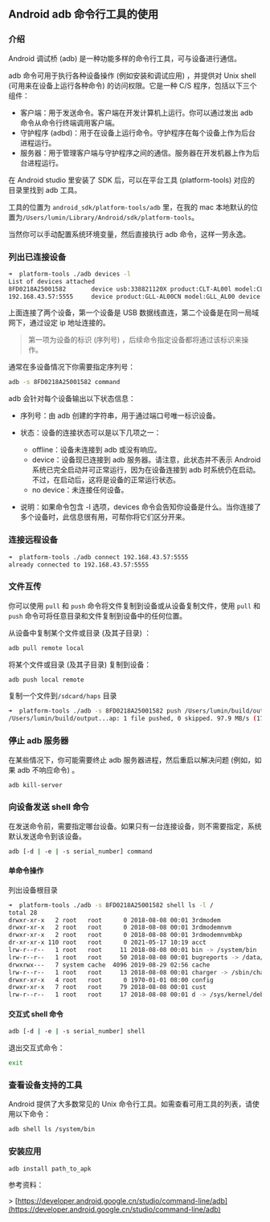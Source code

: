 ## Android adb 命令行工具的使用 
### 介绍

Android 调试桥 (adb) 是一种功能多样的命令行工具，可与设备进行通信。

adb 命令可用于执行各种设备操作 (例如安装和调试应用) ，并提供对 Unix shell (可用来在设备上运行各种命令) 的访问权限。它是一种 C/S 程序，包括以下三个组件：

* 客户端：用于发送命令。客户端在开发计算机上运行。你可以通过发出 adb 命令从命令行终端调用客户端。
* 守护程序 (adbd)：用于在设备上运行命令。守护程序在每个设备上作为后台进程运行。
* 服务器：用于管理客户端与守护程序之间的通信。服务器在开发机器上作为后台进程运行。

在 Android studio 里安装了 SDK 后，可以在平台工具 (platform-tools) 对应的目录里找到 adb 工具。

工具的位置为 `android_sdk/platform-tools/adb` 里，在我的 mac 本地默认的位置为`/Users/lumin/Library/Android/sdk/platform-tools`。

当然你可以手动配置系统环境变量，然后直接执行 adb 命令，这样一劳永逸。

### 列出已连接设备

``` bash
➜  platform-tools ./adb devices -l
List of devices attached
8FD0218A25001582       device usb:338821120X product:CLT-AL00l model:CLT_AL00l device:HWCLT transport_id:6
192.168.43.57:5555     device product:GLL-AL00CN model:GLL_AL00 device:HWGLL transport_id:5
```

上面连接了两个设备，第一个设备是 USB 数据线直连，第二个设备是在同一局域网下，通过设定 ip 地址连接的。

> 第一项为设备的标识 (序列号) ，后续命令指定设备都将通过该标识来操作。

通常在多设备情况下你需要指定序列号：

``` bash
adb -s 8FD0218A25001582 command
```

adb 会针对每个设备输出以下状态信息：

* 序列号：由 adb 创建的字符串，用于通过端口号唯一标识设备。
* 状态：设备的连接状态可以是以下几项之一：
  * offline：设备未连接到 adb 或没有响应。
  * device：设备现已连接到 adb 服务器。请注意，此状态并不表示 Android 系统已完全启动并可正常运行，因为在设备连接到 adb 时系统仍在启动。不过，在启动后，这将是设备的正常运行状态。
  * no device：未连接任何设备。
  
* 说明：如果命令包含 -l 选项，devices 命令会告知你设备是什么。当你连接了多个设备时，此信息很有用，可帮你将它们区分开来。

### 连接远程设备

``` bash
➜  platform-tools ./adb connect 192.168.43.57:5555
already connected to 192.168.43.57:5555
```

### 文件互传

你可以使用 `pull` 和 `push` 命令将文件复制到设备或从设备复制文件，使用 `pull` 和 `push` 命令可将任意目录和文件复制到设备中的任何位置。

从设备中复制某个文件或目录 (及其子目录) ：

``` bash  
adb pull remote local
```

将某个文件或目录 (及其子目录) 复制到设备：

``` bash
adb push local remote
```

复制一个文件到`/sdcard/haps` 目录

``` bash
➜  platform-tools ./adb -s 8FD0218A25001582 push /Users/lumin/build/outputs/hap/release/entry-release-rich-signed.hap /sdcard/haps 
/Users/lumin/build/output...ap: 1 file pushed, 0 skipped. 97.9 MB/s (176627 bytes in 0.002s)
```

### 停止 adb 服务器

在某些情况下，你可能需要终止 adb 服务器进程，然后重启以解决问题 (例如，如果 adb 不响应命令) 。

``` bash
adb kill-server
```

### 向设备发送 shell 命令

在发送命令前，需要指定哪台设备。如果只有一台连接设备，则不需要指定，系统默认发送命令到该设备。

``` bash
adb [-d | -e | -s serial_number] command
```

#### 单命令操作

列出设备根目录

``` bash
➜  platform-tools ./adb -s 8FD0218A25001582 shell ls -l / 
total 28
drwxr-xr-x   2 root   root      0 2018-08-08 00:01 3rdmodem
drwxr-xr-x   2 root   root      0 2018-08-08 00:01 3rdmodemnvm
drwxr-xr-x   2 root   root      0 2018-08-08 00:01 3rdmodemnvmbkp
dr-xr-xr-x 110 root   root      0 2021-05-17 10:19 acct
lrw-r--r--   1 root   root     11 2018-08-08 00:01 bin -> /system/bin
lrw-r--r--   1 root   root     50 2018-08-08 00:01 bugreports -> /data/user_de/0/com.android.shell/files/bugreports
drwxrwx---   7 system cache  4096 2019-08-29 02:56 cache
lrw-r--r--   1 root   root     13 2018-08-08 00:01 charger -> /sbin/charger
drwxr-xr-x   4 root   root      0 1970-01-01 08:00 config
drwxr-xr-x   7 root   root     79 2018-08-08 00:01 cust
lrw-r--r--   1 root   root     17 2018-08-08 00:01 d -> /sys/kernel/debug

```

#### 交互式 shell 命令

``` bash
adb [-d | -e | -s serial_number] shell
```

退出交互式命令：

``` bash
exit
```

### 查看设备支持的工具

Android 提供了大多数常见的 Unix 命令行工具。如需查看可用工具的列表，请使用以下命令：

``` bash
adb shell ls /system/bin
```

### 安装应用

``` bash
adb install path_to_apk
```

参考资料：

\> [https://developer.android.google.cn/studio/command-line/adb](https://developer.android.google.cn/studio/command-line/adb)
